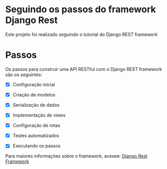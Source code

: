 # Seguindo os passos do framework Django Rest #
Este projeto foi realizado seguindo o tutorial do Django REST framework

# Passos #
Os passos para construir uma API RESTful com o Django REST framework são os seguintes:

- [x] Configuração inicial

- [x] Criação de modelos
 
- [x] Serialização de dados
 
- [x] Implementação de views

- [x] Configuração de rotas
- [x] Testes automatizados
- [x] Executando os passos

 
Para maiores informações sobre o framework, acesee:
[Django Rest Framework](https://www.django-rest-framework.org/)

